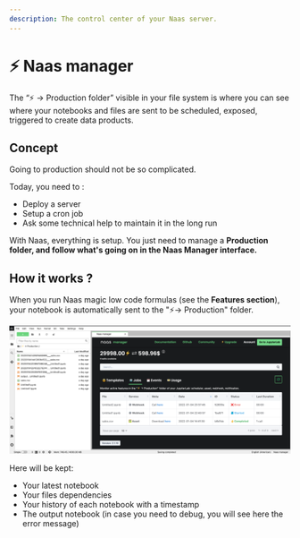 ```yaml
---
description: The control center of your Naas server.
---
```


# ⚡ Naas manager

The “⚡️ → Production folder” visible in your file system is where you can see where your notebooks and files are sent to be scheduled, exposed, triggered to create data products.

## Concept

Going to production should not be so complicated.

Today, you need to :

* Deploy a server
* Setup a cron job
* Ask some technical help to maintain it in the long run

With Naas, everything is setup. You just need to manage a **Production folder, and follow what's going on in the Naas Manager interface.**

## How it works ?

When you run Naas magic low code formulas (see the **Features section**), your notebook is automatically sent to the "⚡️→ Production" folder.

![](<.gitbook/assets/Screenshot 2022-01-05 at 23.20.04.png>)

Here will be kept:

* Your latest notebook
* Your files dependencies
* Your history of each notebook with a timestamp
* The output notebook (in case you need to debug, you will see here the error message)

